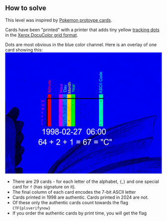 ## How to solve
This level was inspired by [Pokemon protoype cards](https://www.elitefourum.com/t/many-of-the-pokemon-playtest-cards-were-likely-printed-in-2024/52421).

Cards have been "printed" with a printer that adds tiny yellow [tracking dots](https://en.wikipedia.org/wiki/Printer_tracking_dots) in the [Xerox DocuColor grid format](https://w2.eff.org/Privacy/printers/docucolor/).

Dots are most obvious in the blue color channel. Here is an overlay of one card showing this:
![dot image example](annotated_solution.png)


* There are 29 cards - for each letter of the alphabet, `{`,`}` and one special card for `f` (has signature on it).
* The final column of each card encodes the 7-bit ASCII letter
* Cards printed in 1998 are authentic. Cards printed in 2024 are not.
* Of these only the authentic cards count towards the flag `CTF{plsverifynow}`
* If you order the authentic cards by print time, you will get the flag
